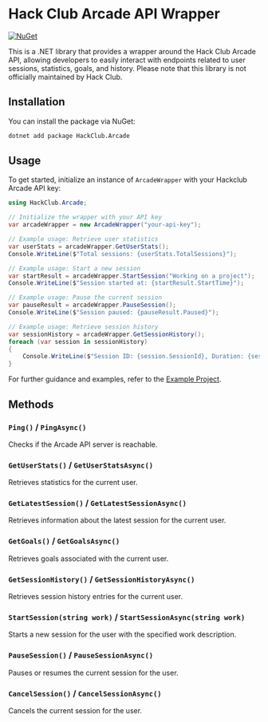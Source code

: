 # Hack Club Arcade API Wrapper

[![NuGet](https://img.shields.io/nuget/v/HackClub.Arcade.svg?label=NuGet)](https://www.nuget.org/packages/HackClub.Arcade/1.0.0)

This is a .NET library that provides a wrapper around the Hack Club Arcade API, allowing developers to easily interact with endpoints related to user sessions, statistics, goals, and history. Please note that this library is not officially maintained by Hack Club.

## Installation

You can install the package via NuGet:

```bash
dotnet add package HackClub.Arcade
```

## Usage

To get started, initialize an instance of `ArcadeWrapper` with your Hackclub Arcade API key:

```csharp
using HackClub.Arcade;

// Initialize the wrapper with your API key
var arcadeWrapper = new ArcadeWrapper("your-api-key");

// Example usage: Retrieve user statistics
var userStats = arcadeWrapper.GetUserStats();
Console.WriteLine($"Total sessions: {userStats.TotalSessions}");

// Example usage: Start a new session
var startResult = arcadeWrapper.StartSession("Working on a project");
Console.WriteLine($"Session started at: {startResult.StartTime}");

// Example usage: Pause the current session
var pauseResult = arcadeWrapper.PauseSession();
Console.WriteLine($"Session paused: {pauseResult.Paused}");

// Example usage: Retrieve session history
var sessionHistory = arcadeWrapper.GetSessionHistory();
foreach (var session in sessionHistory)
{
    Console.WriteLine($"Session ID: {session.SessionId}, Duration: {session.Duration}");
}
```
For further guidance and examples, refer to the [Example Project](https://github.com/bora-sy/ArcadeWrapperCSharp/tree/main/Example).

## Methods

### `Ping()` / `PingAsync()`

Checks if the Arcade API server is reachable.

### `GetUserStats()` / `GetUserStatsAsync()`

Retrieves statistics for the current user.

### `GetLatestSession()` / `GetLatestSessionAsync()`

Retrieves information about the latest session for the current user.

### `GetGoals()` / `GetGoalsAsync()`

Retrieves goals associated with the current user.

### `GetSessionHistory()` / `GetSessionHistoryAsync()`

Retrieves session history entries for the current user.

### `StartSession(string work)` / `StartSessionAsync(string work)`

Starts a new session for the user with the specified work description.

### `PauseSession()` / `PauseSessionAsync()`

Pauses or resumes the current session for the user.

### `CancelSession()` / `CancelSessionAsync()`

Cancels the current session for the user.
